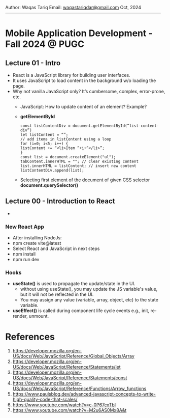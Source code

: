 Author: Waqas Tariq
Email: waqastariqdar@gmail.com
Oct, 2024
———————————————————————————————————

# Mobile Application Development - Fall 2024 @ PUGC

## Lecture 01 - Intro
- React is a JavaScript library for building user interfaces.
- It uses JavaScript to load content in the background w/o loading the page.
- Why not vanilla JavaScript only? It’s cumbersome, complex, error-prone, etc.
	- JavaScript: How to update content of an element? Example?
    - **getElementById**
        ```
        const listContentDiv = document.getElementById(“list-content-div”)
        let listContent = “”;
        // add items in listContent using a loop
        for (i=0; i<5; i++) {
        listContent += “<li>Item ”+i+”</li>”;
        }
        const list = document.createElement("ul");
        tabContent.innerHTML = ""; // clear existing content
        list.innerHTML = listContent; // insert new content
        listContentDiv.append(list);
        ```

    - Selecting first element of the document of given CSS selector **document.querySelector()** 

## Lecture 00 - Introduction to React
- 
### New React App
- After installing NodeJs:
- npm create vite@latest
- Select React and JavaScript in next steps
- npm install
- npm run dev

### Hooks
- **useState()** is used to propagate the update/state in the UI.
    - without using useState(), you may update the JS variable's value, but it will not be reflected in the UI.
    - You may assign any value (variable, array, object, etc) to the state variable.
- **useEffect()** is called during component life cycle events e.g., init, re-render, unmount.

# References
1. https://developer.mozilla.org/en-US/docs/Web/JavaScript/Reference/Global_Objects/Array
2. https://developer.mozilla.org/en-US/docs/Web/JavaScript/Reference/Statements/let
3. https://developer.mozilla.org/en-US/docs/Web/JavaScript/Reference/Statements/const
4. https://developer.mozilla.org/en-US/docs/Web/JavaScript/Reference/Functions/Arrow_functions
5. https://www.paulsblog.dev/advanced-javascript-concepts-to-write-high-quality-code-that-scales/
6. https://www.youtube.com/watch?v=c-0P67cxTbI
7. https://www.youtube.com/watch?v=M2u6AS0Mx8A&t